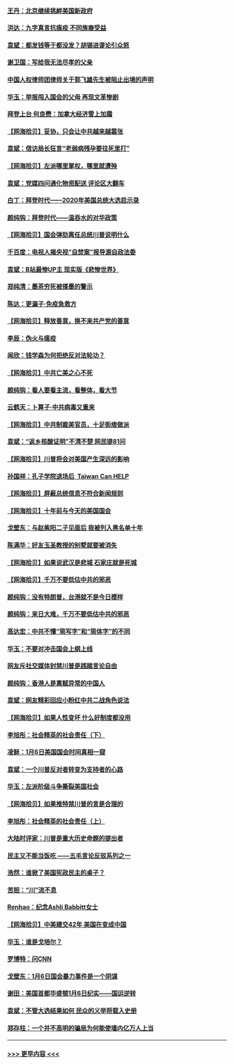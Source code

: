 #### [王丹：北京继续挑衅美国新政府](../pages/nsc993/n12722456.md?t=01312251) 
#### [洪达：九字真言抗瘟疫 不同族裔受益](../pages/nsc993/n12722448.md?t=01312251) 
#### [袁斌：都发钱等于都没发？胡锡进谬论引众怒](../pages/nsc993/n12722393.md?t=01312251) 
#### [谢卫国：写给我无法尽孝的父亲](../pages/nsc993/n12720325.md?t=01312251) 
#### [中国人权律师团律师关于郭飞雄先生被阻止出境的声明](../pages/nsc993/n12720203.md?t=01312251) 
#### [华玉：举报闯入国会的父母 再现文革惨剧](../pages/nsc993/n12719070.md?t=01312251) 
#### [拜登上台 何良懋：加拿大经济雪上加霜](../pages/nsc993/n12718943.md?t=01312251) 
#### [【网海拾贝】妥协，只会让中共越来越嚣张](../pages/nsc993/n12717392.md?t=01312251) 
#### [袁斌：信访局长狂言“老弱病残孕要往死里打”](../pages/nsc993/n12717343.md?t=01312251) 
#### [【网海拾贝】左派哪里掌权，哪里就遭殃](../pages/nsc993/n12715009.md?t=01312251) 
#### [袁斌：党媒四问通化物资配送 评论区大翻车](../pages/nsc993/n12714950.md?t=01312251) 
#### [白丁：拜登时代——2020年美国总统大选启示录](../pages/nsc993/n12714920.md?t=01312251) 
#### [颜纯钩：拜登时代——温吞水的对华政策](../pages/nsc993/n12713245.md?t=01312251) 
#### [【网海拾贝】国会弹劾离任总统川普说明什么](../pages/nsc993/n12712816.md?t=01312251) 
#### [千百度：电视人揭央视“自焚案”报导源自政法委](../pages/nsc993/n12709760.md?t=01312251) 
#### [袁斌：B站最惨UP主 现实版《悲惨世界》](../pages/nsc993/n12709686.md?t=01312251) 
#### [郑纯清：墨茶穷死被搽墨的警示](../pages/nsc993/n12709262.md?t=01312251) 
#### [陈达：更漏子·免疫急救方](../pages/nsc993/n12709244.md?t=01312251) 
#### [【网海拾贝】释放善意，换不来共产党的善意](../pages/nsc993/n12708361.md?t=01312251) 
#### [李辰：伪火与瘟疫](../pages/nsc993/n12707981.md?t=01312251) 
#### [闻欣：钱学森为何拒绝反对法轮功？](../pages/nsc993/n12707407.md?t=01312251) 
#### [【网海拾贝】中共亡美之心不死](../pages/nsc993/n12707621.md?t=01312251) 
#### [颜纯钩：看人要看主流，看整体，看大节](../pages/nsc993/n12707536.md?t=01312251) 
#### [云鹤天：卜算子‧中共病毒又重来](../pages/nsc993/n12707408.md?t=01312251) 
#### [【网海拾贝】中共制裁美官员，十足街痞做派](../pages/nsc993/n12705115.md?t=01312251) 
#### [袁斌：“返乡核酸证明”不清不楚 网民提81问](../pages/nsc993/n12704982.md?t=01312251) 
#### [【网海拾贝】川普将会对美国产生深远的影响](../pages/nsc993/n12703045.md?t=01312251) 
#### [孙国祥：孔子学院退场后  Taiwan Can HELP](../pages/nsc993/n12702430.md?t=01312251) 
#### [【网海拾贝】屏蔽总统信息不符合新闻规则](../pages/nsc993/n12699998.md?t=01312251) 
#### [【网海拾贝】十年前与今天的美国国会](../pages/nsc993/n12696993.md?t=01312251) 
#### [戈壁东：与赵紫阳二子见面后 我被列入黑名单十年](../pages/nsc993/n12696215.md?t=01312251) 
#### [陈满华：好友玉圣教授的别墅就要被消失](../pages/nsc993/n12695411.md?t=01312251) 
#### [【网海拾贝】如果说武汉是悲城 石家庄就是死城](../pages/nsc993/n12694589.md?t=01312251) 
#### [【网海拾贝】千万不要低估中共的邪恶](../pages/nsc993/n12692771.md?t=01312251) 
#### [颜纯钩：没有特朗普，台港就不是今日模样](../pages/nsc993/n12692678.md?t=01312251) 
#### [颜纯钩：来日大难，千万不要低估中共的邪恶](../pages/nsc993/n12692080.md?t=01312251) 
#### [高达宏：中共不懂“简写字”和“简体字”的不同](../pages/nsc993/n12692068.md?t=01312251) 
#### [华玉：不要对冲击国会上纲上线](../pages/nsc993/n12689948.md?t=01312251) 
#### [网友斥社交媒体封禁川普是践踏言论自由](../pages/nsc993/n12687482.md?t=01312251) 
#### [颜纯钩：香港人是禀赋异常的中国人](../pages/nsc993/n12685142.md?t=01312251) 
#### [袁斌：网友精彩回应小粉红中共二战角色说法](../pages/nsc993/n12684994.md?t=01312251) 
#### [【网海拾贝】如果人性变坏 什么好制度都没用](../pages/nsc993/n12683000.md?t=01312251) 
#### [李旭彤：社会精英的社会责任（下）](../pages/nsc993/n12680604.md?t=01312251) 
#### [凌稣：1月6日美国国会时间真相一窥](../pages/nsc993/n12682780.md?t=01312251) 
#### [袁斌：一个川普反对者转变为支持者的心路](../pages/nsc993/n12682700.md?t=01312251) 
#### [华玉：左派阶级斗争撕裂美国社会](../pages/nsc993/n12681226.md?t=01312251) 
#### [【网海拾贝】如果推特禁川普的言是合理的](../pages/nsc993/n12681232.md?t=01312251) 
#### [李旭彤：社会精英的社会责任（上）](../pages/nsc993/n12680501.md?t=01312251) 
#### [大陆时评家：川普是重大历史命题的提出者](../pages/nsc993/n12679904.md?t=01312251) 
#### [民主又不能当饭吃 ——五毛言论反驳系列之一](../pages/nsc993/n12679877.md?t=01312251) 
#### [浩然：谁掀了美国宪政民主的桌子？](../pages/nsc993/n12679850.md?t=01312251) 
#### [苦胆：“川”流不息](../pages/nsc993/n12678388.md?t=01312251) 
#### [Renhao：纪念Ashli Babbitt女士](../pages/nsc993/n12678359.md?t=01312251) 
#### [【网海拾贝】中美建交42年 美国在变成中国](../pages/nsc993/n12678324.md?t=01312251) 
#### [华玉：谁是戈培尔？](../pages/nsc993/n12677515.md?t=01312251) 
#### [罗博特：问CNN](../pages/nsc993/n12677172.md?t=01312251) 
#### [戈壁东：1月6日国会暴力事件是一个阴谋](../pages/nsc993/n12674639.md?t=01312251) 
#### [谢田：美国首都华盛顿1月6日纪实——国运逆转](../pages/nsc993/n12673190.md?t=01312251) 
#### [袁斌：不管大选结果如何 民众的义举将载入史册](../pages/nsc993/n12672787.md?t=01312251) 
#### [郑存柱：一个并不高明的骗局为何能使墙内亿万人上当](../pages/nsc993/n12671449.md?t=01312251) 

----
#### [ >>> 更早内容 <<< ](../indexes/nsc993-earlier.md)
